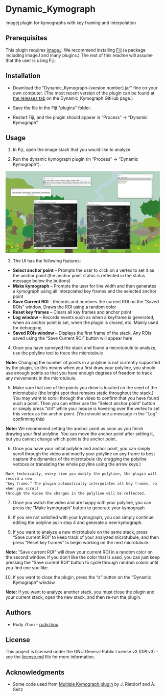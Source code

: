 # Dynamic_Kymograph

imagej plugin for kymographs with key framing and interpolation

## Prerequisites

This plugin requires [imageJ](https://imagej.net/ImageJ2).
We recommend installing [Fiji](http://fiji.sc/) (a package including imageJ and many plugins.) The rest of this readme will assume that the user is using Fiji.

## Installation

* Download the "Dynamic_Kymograph-(version number).jar" fine on your own computer. (The most recent version of the plugin can be found at [the releases tab](https://github.com/rudyzhou/Dynamic_Kymograph/releases) on the Dynamic_Kymograph GitHub page.)

* Save the file in the Fiji "plugins" folder.

* Restart Fiji, and the plugin should appear in “Process” -> “Dynamic Kymograph”

## Usage

1. In Fiji, open the image stack that you would like to analyze

2. Run the dynamic kymograph plugin (in “Process” -> “Dynamic Kymograph”).

![Example of UI](/ui_pic.jpg)

3. The UI has the following features:
  * **Select anchor point** – Prompts the user to click on a vertex to set it as the anchor point (the anchor point status is reflected in the status message below the buttons)
  * **Make kymograph** – Prompts the user for line width and then generates a kymograph using all interpolated key frames and the selected anchor point
  * **Save Current ROI** -  Records and numbers the current ROI on the “Saved ROIs” window. Draws the ROI using a random color
  * **Reset key frames** – Clears all key frames and anchor point
  * **Log window** – Records events such as when a keyframe is generated, when an anchor point is set, when the plugin is closed, etc. Mainly used for debugging
  * **Saved ROIs window** – Displays the first frame of the stack. Any ROIs saved using the “Save Current ROI” button will appear here

4. Once you have surveyed the stack and found a microtubule to analyze, use the polyline tool to trace the microtubule

**Note:** Changing the number of points in a polyline is not currently supported by the plugin,
so this means when you first draw your polyline, you should use enough points so that you
have enough degrees of freedom to track any movements in the microtubule.


5. Make sure that one of the points you drew is located on the seed of the microtubule (the bright spot that remains static throughout the stack.) You may want to scroll through the video to confirm that you have found such a point. Then you can either use the “Select anchor point” button or simply press “ctrl” while your mouse is hovering over the vertex to set this vertex as the anchor point. (You should see a message in the “Log” confirming this)

**Note:** We recommend setting the anchor point as soon as you finish drawing your first polyline. You can move the anchor point after setting it, but you cannot change which point is the anchor point.

6. Once you have your initial polyline and anchor point, you can simply scroll through the video and modify your polyline on any frame to best capture the dynamics of the microtubule (by dragging the polyline vertices or translating the whole polyline using the arrow keys.)

```
More technically, every time you modify the polyline, the plugin will record a new
“key frame.” The plugin automatically interpolates all key frames, so when you scroll
through the video the changes in the polyline will be reflected. 
```

7. Once you watch the video and are happy with your polyline, you can press the “Make kymograph” button to generate your kymograph.

8. If you are not satisfied with your kymograph, you can simply continue editing the polyline as in step 4 and generate a new kymograph.

9. If you want to analyze a new microtubule on the same stack, press “Save current ROI” to keep track of your analyzed microtubule, and then press “Reset key frames” to begin working on the next microtubule.

**Note:** “Save current ROI” will draw your current ROI in a random color on the second
window. If you don’t like the color that is used, you can just keep pressing the “Save current
ROI” button to cycle through random colors until you find one you like. 

10. If you want to close the plugin, press the “x” button on the “Dynamic Kymograph” window


**Note:** If you want to analyze another stack, you must close the plugin and your current
stack, open the new stack, and then re-run the plugin. 


## Authors

* Rudy Zhou - [rudyzhou](https://github.com/rudyzhou)

## License

This project is licensed under the GNU General Public License v3 (GPLv3) - see the [license.md](https://github.com/rudyzhou/Dynamic_Kymograph/blob/master/license.md) file for more information.

## Acknowledgments

* Some code used from [Multiple Kymograph plugin](https://github.com/fiji/Multi_Kymograph/tree/Multi_Kymograph-3.0.1) by J. Rietdorf and A. Seitz
